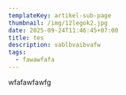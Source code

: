 ```yaml
---
templateKey: artikel-sub-page
thumbnail: /img/12legok2.jpg
date: 2025-09-24T11:46:45+07:00
title: tes
description: vablbvaibvafw
tags:
  - fawawfafa
---
```

w﻿fafawfawfg
